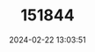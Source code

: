 ---
title: "151844"
category: "Escobaria missouriensis"
draft: false
date: 2024-02-22 13:03:51
languages:
  English: ["Missouri Foxtail Cactus"]
---